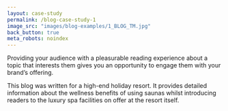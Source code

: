 ```yaml
---
layout: case-study
permalink: /blog-case-study-1
image_src: "images/blog-examples/1_BLOG_TM.jpg"
back_button: true
meta_robots: noindex
---
```

Providing your audience with a pleasurable reading experience about a topic that interests them gives you an opportunity to engage them with your brand’s offering.  

This blog was written for a high-end holiday resort. It provides detailed information about the wellness benefits of using saunas whilst introducing readers to the luxury spa facilities on offer at the resort itself.
